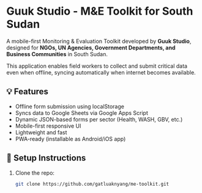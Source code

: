 # Guuk Studio - M&E Toolkit for South Sudan

A mobile-first Monitoring & Evaluation Toolkit developed by **Guuk Studio**, designed for **NGOs, UN Agencies, Government Departments, and Business Communities** in South Sudan.

This application enables field workers to collect and submit critical data even when offline, syncing automatically when internet becomes available.

## 💡 Features

- Offline form submission using localStorage
- Syncs data to Google Sheets via Google Apps Script
- Dynamic JSON-based forms per sector (Health, WASH, GBV, etc.)
- Mobile-first responsive UI
- Lightweight and fast
- PWA-ready (installable as Android/iOS app)

## 🔧 Setup Instructions

1. Clone the repo:
   ```bash
   git clone https://github.com/gatluaknyang/me-toolkit.git 